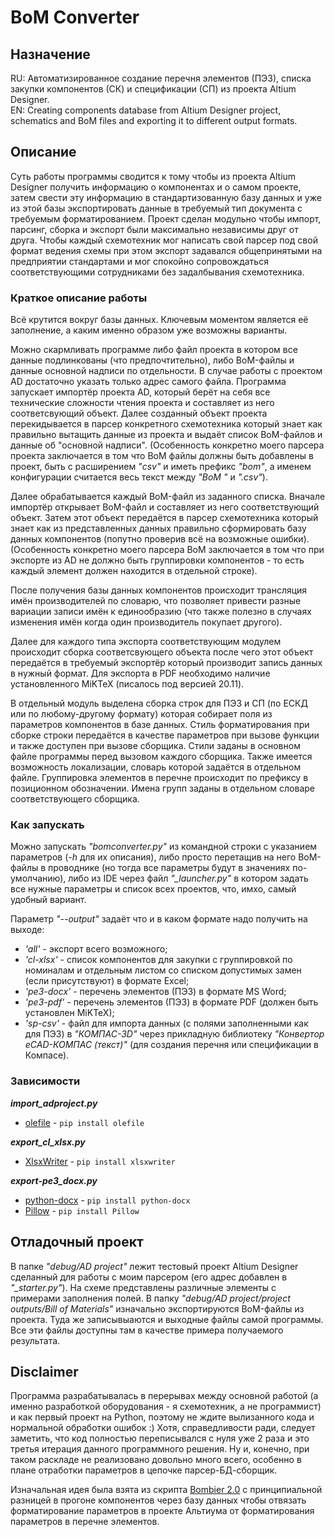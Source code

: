 # BoM Converter

## Назначение
RU: Автоматизированное создание перечня элементов (ПЭ3), списка закупки компонентов (СК) и спецификации (СП) из проекта Altium Designer.<br/>
EN: Creating components database from Altium Designer project, schematics and BoM files and exporting it to different output formats.

## Описание
Суть работы программы сводится к тому чтобы из проекта Altium Designer получить информацию о компонентах и о самом проекте, затем свести эту информацию в стандартизованную базу данных и уже из этой базы экспортировать данные в требуемый тип документа с требуемым форматированием. Проект сделан модульно чтобы импорт, парсинг, сборка и экспорт были максимально независимы друг от друга. Чтобы каждый схемотехник мог написать свой парсер под свой формат ведения схемы при этом экспорт задавался общепринятыми на предприятии стандартами и мог спокойно сопровождаться соответствующими сотрудниками без задалбывания схемотехника.

### Краткое описание работы
Всё крутится вокруг базы данных. Ключевым моментом является её заполнение, а каким именно образом уже возможны варианты.

Можно скармливать программе либо файл проекта в котором все данные подлинкованы (что предпочтительно), либо BoM-файлы и данные основной надписи по отдельности.
В случае работы с проектом AD достаточно указать только адрес самого файла. Программа запускает импортёр проекта AD, который берёт на себя все технические сложности чтения проекта и составляет из него соответсвующий объект. Далее созданный объект проекта перекидывается в парсер конкретного схемотехника который знает как правильно вытащить данные из проекта и выдаёт список BoM-файлов и данные об "основной надписи". (Особенность конкретно моего парсера проекта заключается в том что BoM файлы должны быть добавлены в проект, быть с расширением *"csv"* и иметь префикс *"bom"*, а именем конфигурации считается весь текст между *"BoM "* и *".csv"*).

Далее обрабатывается каждый BoM-файл из заданного списка. Вначале импортёр открывает BoM-файл и составляет из него соответствующий объект. Затем этот объект передаётся в парсер схемотехника который знает как из представленных данных правильно сформировать базу данных компонентов (попутно проверив всё на возможные ошибки). (Особенность конкретно моего парсера BoM заключается в том что при экспорте из AD не должно быть группировки компонентов - то есть каждый элемент должен находится в отдельной строке).

После получения базы данных компонентов происходит трансляция имён производителей по словарю, что позволяет привести разные вариации записи имён к единообразию (что также полезно в случаях изменения имён когда один производитель покупает другого).

Далее для каждого типа экспорта соответствующим модулем происходит сборка соответсвующего объекта после чего этот объект передаётся в требуемый экспортёр который производит запись данных в нужный формат. Для экспорта в PDF необходимо наличие установленного MiKTeX (писалось под версией 20.11).

В отдельный модуль выделена сборка строк для ПЭ3 и СП (по ЕСКД или по любому-другому формату) которая собирает поля из параметров компонентов в базе данных. Стиль форматирования при сборке строки передаётся в качестве параметров при вызове функции и также доступен при вызове сборщика. Стили заданы в основном файле программы перед вызовом каждого сборщика. Также имеется возможность локализации, словарь которой задаётся в отдельном файле. Группировка элементов в перечне происходит по префиксу в позиционном обозначении. Имена групп заданы в отдельном словаре соответствующего сборщика.

### Как запускать
Можно запускать *"bomconverter.py"* из командной строки с указанием параметров (*-h* для их описания), либо просто перетащив на него BoM-файлы в проводнике (но тогда все параметры будут в значениях по-умолчанию), либо из IDE через файл *"_launcher.py"* в котором задать все нужные параметры и список всех проектов, что, имхо, самый удобный вариант.

Параметр *"--output"* задаёт что и в каком формате надо получить на выходе:
- *'all'* - экспорт всего возможного;
- *'cl-xlsx'* - список компонентов для закупки с группировкой по номиналам и отдельным листом со списком допустимых замен (если присутствуют) в формате Excel;
- *'pe3-docx'* - перечень элементов (ПЭ3) в формате MS Word;
- *'pe3-pdf'* - перечень элементов (ПЭ3) в формате PDF (должен быть установлен MiKTeX);
- *'sp-csv'* - файл для импорта данных (с полями заполненными как для ПЭ3) в *"КОМПАС-3D"* через прикладную библиотеку *"Конвертор eCAD-КОМПАС (текст)"* (для создания перечня или спецификации в Компасе).

### Зависимости
**_import_adproject.py_**
- [olefile](https://pypi.org/project/olefile) - `pip install olefile`

**_export_cl_xlsx.py_**
- [XlsxWriter](https://xlsxwriter.readthedocs.io/) - `pip install xlsxwriter`

**_export-pe3_docx.py_**
- [python-docx](https://python-docx.readthedocs.io) - `pip install python-docx`
- [Pillow](https://pillow.readthedocs.io) - `pip install Pillow`

## Отладочный проект
В папке *"debug/AD project"* лежит тестовый проект Altium Designer сделанный для работы с моим парсером (его адрес добавлен в *"_starter.py"*). На схеме представлены различные элементы с примерами заполнения полей. В папку *"debug/AD project/project outputs/Bill of Materials"* изначально экспортируются BoM-файлы из проекта. Туда же записывыаются и выходные файлы самой программы. Все эти файлы доступны там в качестве примера получаемого результата.

## Disclaimer
Программа разрабатывалась в перерывах между основной работой (а именно разработкой оборудования - я схемотехник, а не программист) и как первый проект на Python, поэтому не ждите вылизанного кода и нормальной обработки ошибок :) Хотя, справедливости ради, следует заметить, что код полностью переписывался с нуля уже 2 раза и это третья итерация данного программного решения. Ну и, конечно, при таком раскладе не реализовано довольно много всего, особенно в плане отработки параметров в цепочке парсер-БД-сборщик.

Изначальная идея была взята из скрипта [Bombier 2.0](https://github.com/dngulin/bombier) с принципиальной разницей в прогоне компонентов через базу данных чтобы отвязать форматирование параметров в проекте Альтиума от форматирования параметров в перечне элементов. 
